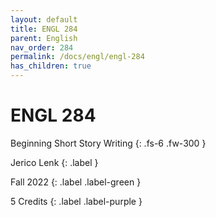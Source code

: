 ```yaml
---
layout: default
title: ENGL 284
parent: English
nav_order: 284
permalink: /docs/engl/engl-284
has_children: true
---
```


# ENGL 284

Beginning Short Story Writing
{: .fs-6 .fw-300 }

Jerico Lenk
{: .label }

Fall 2022
{: .label .label-green }

5 Credits
{: .label .label-purple }
